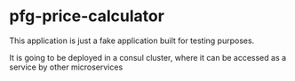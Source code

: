 # pfg-price-calculator

This application is just a fake application built for testing purposes.

It is going to be deployed in a consul cluster, where it can be accessed as a service by other microservices